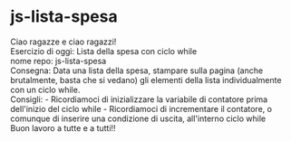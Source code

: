 # js-lista-spesa
Ciao ragazze e ciao ragazzi! <br>
Esercizio di oggi: Lista della spesa con ciclo while <br>
nome repo: js-lista-spesa<br>
Consegna: Data una lista della spesa, stampare sulla pagina (anche brutalmente, basta che si vedano) gli elementi della lista individualmente con un ciclo while.<br>
Consigli: - Ricordiamoci di inizializzare la variabile di contatore prima dell'inizio del ciclo while - Ricordiamoci di incrementare il contatore, o comunque di inserire una condizione di uscita, all'interno ciclo while<br>
Buon lavoro a tutte e a tutti!!